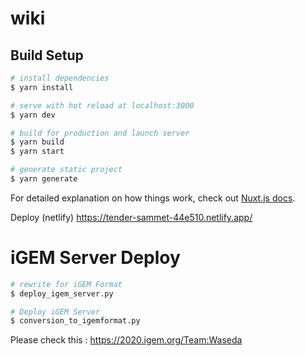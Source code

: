 # wiki

## Build Setup

```bash
# install dependencies
$ yarn install

# serve with hot reload at localhost:3000
$ yarn dev

# build for production and launch server
$ yarn build
$ yarn start

# generate static project
$ yarn generate
```

For detailed explanation on how things work, check out [Nuxt.js docs](https://nuxtjs.org).

Deploy (netlify)
https://tender-sammet-44e510.netlify.app/

# iGEM Server Deploy
```bash
# rewrite for iGEM Format
$ deploy_igem_server.py

# Deploy iGEM Server
$ conversion_to_igemformat.py
```

Please check this : https://2020.igem.org/Team:Waseda
